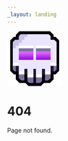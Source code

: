 ```yaml
---
_layout: landing
---
```


<div class="landing-container">

<img class="landing-logo" src="images/xabbo-skull-128.png" draggable="false">

<h1 class="landing-title">404</h1>

<div class="landing-text cascade-in">

Page not found.

</div>

</div>